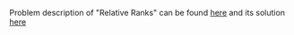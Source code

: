 Problem description of "Relative Ranks" can be found [here](https://leetcode.com/problems/relative-ranks/description/) and its solution [here](https://github.com/aurimas13/Solutions-To-Problems/blob/main/LeetCode/Python%20Solutions/Relative%20Ranks/relative.py)
